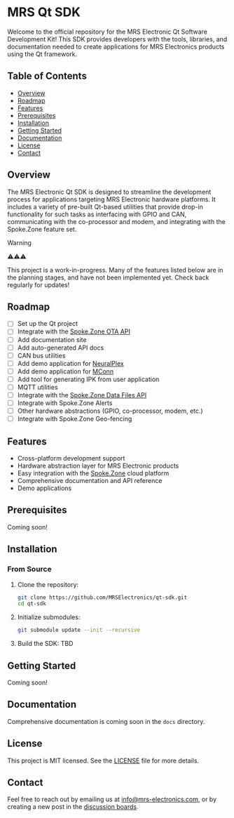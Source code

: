 # MRS Qt SDK

Welcome to the official repository for the MRS Electronic Qt Software Development Kit! This SDK provides developers with the tools, libraries, and documentation needed to create applications for MRS Electronics products using the Qt framework.

## Table of Contents

- [Overview](#overview)
- [Roadmap](#roadmap)
- [Features](#features)
- [Prerequisites](#prerequisites)
- [Installation](#installation)
- [Getting Started](#getting-started)
- [Documentation](#documentation)
- [License](#license)
- [Contact](#contact)

## Overview

The MRS Electronic Qt SDK is designed to streamline the development process for applications targeting MRS Electronic hardware platforms. It includes a variety of pre-built Qt-based utilities that provide drop-in functionality for such tasks as interfacing with GPIO and CAN, communicating with the co-processor and modem, and integrating with the Spoke.Zone feature set.

> [!WARNING]
> ⚠️⚠️⚠️
> 
> This project is a work-in-progress. Many of the features listed below are in the planning stages, and have not been implemented yet.
> Check back regularly for updates!

## Roadmap

- [ ] Set up the Qt project
- [ ] Integrate with the [Spoke.Zone OTA API](https://docs.spoke.zone/developers/device-integration/ota-file-downloads/)
- [ ] Add documentation site
- [ ] Add auto-generated API docs
- [ ] CAN bus utilities
- [ ] Add demo application for [NeuralPlex](https://neuralplex.dev)
- [ ] Add demo application for [MConn](https://mconn.dev)
- [ ] Add tool for generating IPK from user application
- [ ] MQTT utilities
- [ ] Integrate with the [Spoke.Zone Data Files API](https://docs.spoke.zone/developers/device-integration/data-file-uploads/)
- [ ] Integrate with Spoke.Zone Alerts
- [ ] Other hardware abstractions (GPIO, co-processor, modem, etc.)
- [ ] Integrate with Spoke.Zone Geo-fencing

## Features

- Cross-platform development support
- Hardware abstraction layer for MRS Electronic products
- Easy integration with the [Spoke.Zone](https://spoke.zone) cloud platform
- Comprehensive documentation and API reference
- Demo applications

<!-- TODO(#7): add demo applications in demos directory -->

## Prerequisites

Coming soon!

<!-- TODO(#5): add prequisites -->


## Installation

### From Source

1. Clone the repository:
   ```bash
   git clone https://github.com/MRSElectronics/qt-sdk.git
   cd qt-sdk
   ```

2. Initialize submodules:
   ```bash
   git submodule update --init --recursive
   ```

3. Build the SDK:
   TBD

<!-- TODO(#5): Add build instructions once we have them -->


## Getting Started

Coming soon!
<!-- TODO(#4): add getting started info, with basic example code blocks -->

## Documentation

Comprehensive documentation is coming soon in the `docs` directory.

<!-- TODO(#3): add docs as astro site in the docs directory and host them on GitHub pages -->


## License

This project is MIT licensed. See the [LICENSE](./LICENSE) file for more details.

## Contact

Feel free to reach out by emailing us at info@mrs-electronics.com, or by creating a new post in the [discussion boards](https://github.com/mrs-electronics-inc/mrs-sdk-qt/discussions).
